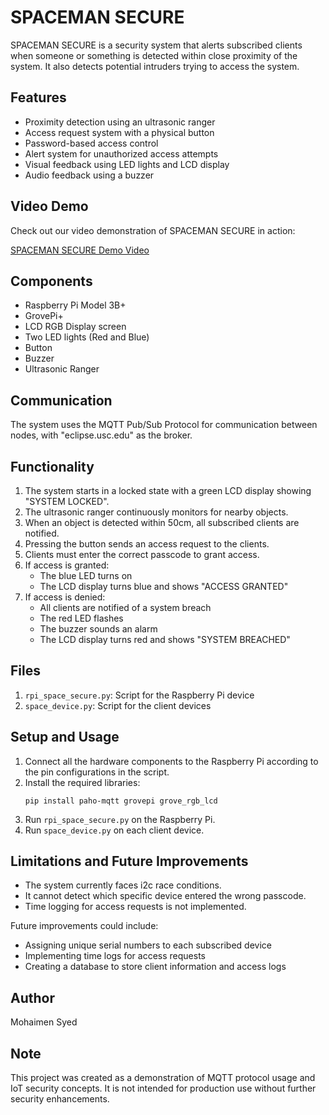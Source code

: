 # SPACEMAN SECURE

SPACEMAN SECURE is a security system that alerts subscribed clients when someone or something is detected within close proximity of the system. It also detects potential intruders trying to access the system.

## Features

- Proximity detection using an ultrasonic ranger
- Access request system with a physical button
- Password-based access control
- Alert system for unauthorized access attempts
- Visual feedback using LED lights and LCD display
- Audio feedback using a buzzer

## Video Demo

Check out our video demonstration of SPACEMAN SECURE in action:

[SPACEMAN SECURE Demo Video](https://drive.google.com/file/d/REPLACE_THIS_WITH_ACTUAL_FILE_ID/view?usp=sharing)

## Components

- Raspberry Pi Model 3B+
- GrovePi+
- LCD RGB Display screen
- Two LED lights (Red and Blue)
- Button
- Buzzer
- Ultrasonic Ranger

## Communication

The system uses the MQTT Pub/Sub Protocol for communication between nodes, with "eclipse.usc.edu" as the broker.

## Functionality

1. The system starts in a locked state with a green LCD display showing "SYSTEM LOCKED".
2. The ultrasonic ranger continuously monitors for nearby objects.
3. When an object is detected within 50cm, all subscribed clients are notified.
4. Pressing the button sends an access request to the clients.
5. Clients must enter the correct passcode to grant access.
6. If access is granted:
   - The blue LED turns on
   - The LCD display turns blue and shows "ACCESS GRANTED"
7. If access is denied:
   - All clients are notified of a system breach
   - The red LED flashes
   - The buzzer sounds an alarm
   - The LCD display turns red and shows "SYSTEM BREACHED"

## Files

1. `rpi_space_secure.py`: Script for the Raspberry Pi device
2. `space_device.py`: Script for the client devices

## Setup and Usage

1. Connect all the hardware components to the Raspberry Pi according to the pin configurations in the script.
2. Install the required libraries:
   ```
   pip install paho-mqtt grovepi grove_rgb_lcd
   ```
3. Run `rpi_space_secure.py` on the Raspberry Pi.
4. Run `space_device.py` on each client device.

## Limitations and Future Improvements

- The system currently faces i2c race conditions.
- It cannot detect which specific device entered the wrong passcode.
- Time logging for access requests is not implemented.

Future improvements could include:
- Assigning unique serial numbers to each subscribed device
- Implementing time logs for access requests
- Creating a database to store client information and access logs

## Author

Mohaimen Syed

## Note

This project was created as a demonstration of MQTT protocol usage and IoT security concepts. It is not intended for production use without further security enhancements.
